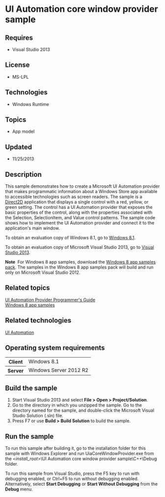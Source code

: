 # UI Automation core window provider sample
## Requires
- Visual Studio 2013
## License
- MS-LPL
## Technologies
- Windows Runtime
## Topics
- App model
## Updated
- 11/25/2013
## Description

<div id="mainSection">
<p>This sample demonstrates how to create a Microsoft UI Automation provider that makes programmatic information about a Windows Store app available to accessible technologies such as screen readers. The sample is a
<a href="http://msdn.microsoft.com/library/windows/apps/dd370990">Direct2D</a> application that displays a single control with a red, yellow, or green setting. The control has a UI Automation provider that exposes the basic properties of the control, along
 with the properties associated with the Selection, SelectionItem, and Value control patterns. The sample code shows how to implement the UI Automation provider and connect it to the application's main window.
</p>
<p>To obtain an evaluation copy of Windows&nbsp;8.1, go to <a href="http://go.microsoft.com/fwlink/p/?linkid=301696">
Windows&nbsp;8.1</a>.</p>
<p>To obtain an evaluation copy of Microsoft Visual Studio&nbsp;2013, go to <a href="http://go.microsoft.com/fwlink/p/?linkid=301697">
Visual Studio&nbsp;2013</a>.</p>
<p></p>
<p class="note"><b>Note</b>&nbsp;&nbsp;For Windows&nbsp;8 app samples, download the <a href="http://go.microsoft.com/fwlink/p/?LinkId=301698">
Windows&nbsp;8 app samples pack</a>. The samples in the Windows&nbsp;8 app samples pack will build and run only on Microsoft Visual Studio&nbsp;2012.</p>
<p></p>
<h2><a id="related_topics"></a>Related topics</h2>
<dl><dt><a href="http://msdn.microsoft.com/library/windows/apps/ee671596">UI Automation Provider Programmer's Guide</a>
</dt><dt><a href="http://go.microsoft.com/fwlink/p/?LinkID=227694">Windows 8 app samples</a>
</dt></dl>
<h2>Related technologies</h2>
<a href="http://msdn.microsoft.com/library/windows/apps/ee684009">UI Automation</a>
<h2>Operating system requirements</h2>
<table>
<tbody>
<tr>
<th>Client</th>
<td><dt>Windows&nbsp;8.1 </dt></td>
</tr>
<tr>
<th>Server</th>
<td><dt>Windows Server&nbsp;2012&nbsp;R2 </dt></td>
</tr>
</tbody>
</table>
<h2>Build the sample</h2>
<ol>
<li>Start Visual Studio&nbsp;2013 and select <b>File &gt; Open &gt; Project/Solution</b>.
</li><li>Go to the directory in which you unzipped the sample. Go to the directory named for the sample, and double-click the Microsoft Visual Studio Solution (.sln) file.
</li><li>Press F7 or use <b>Build &gt; Build Solution</b> to build the sample. </li></ol>
<h2>Run the sample</h2>
<p>To run this sample after building it, go to the installation folder for this sample with Windows Explorer and run UiaCoreWindowProvider.exe from the
<i>&lt;install_root&gt;</i>\UI Automation core window provider sample\C&#43;&#43;\Debug folder.
</p>
<p>To run this sample from Visual Studio, press the F5 key to run with debugging enabled, or Ctrl&#43;F5 to run without debugging enabled. Alternatively, select
<b>Start Debugging</b> or <b>Start Without Debugging</b> from the <b>Debug</b> menu.</p>
</div>
